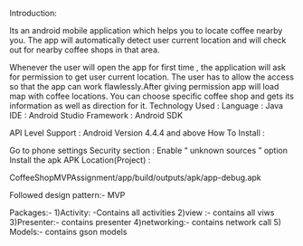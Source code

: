 Introduction:

Its an android mobile application which helps you to locate coffee nearby you. The app will
automatically detect user current location and will check out for nearby coffee shops in that area.

Whenever the user will open the app for first time , the application will ask for permission to get user
current location. The user has to allow the access so that the app can work flawlessly.After giving permission
app will load map with coffee locations. You can choose specific coffee shop and gets its information as well
as direction for it.
Technology Used :
Language : Java
IDE : Android Studio
Framework : Android SDK

API Level Support : Android Version 4.4.4 and above
How To Install :

 Go to phone settings
Security section : Enable “ unknown sources ” option
Install the apk
APK Location(Project) :

CoffeeShopMVPAssignment/app/build/outputs/apk/app-debug.apk

Followed design pattern:-
MVP

Packages:-
1)Activity: -Contains all activities
2)view :- contains all viws
3)Presenter:- contains presenter
4)networking:- contains network call
5) Models:- contains gson models